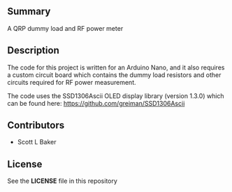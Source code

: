 
## Summary

A QRP dummy load and RF power meter


## Description

The code for this project is written for an Arduino Nano, and it also requires a custom circuit board which contains the dummy load resistors and other circuits required for RF power measurement.

The code uses the SSD1306Ascii OLED display library (version 1.3.0) which can be found here:
https://github.com/greiman/SSD1306Ascii


## Contributors

* Scott L Baker


## License

See the **LICENSE** file in this repository


